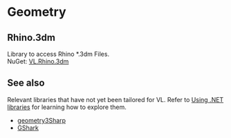 # Geometry

## Rhino.3dm
Library to access Rhino *.3dm Files.  
NuGet: [VL.Rhino.3dm](https://www.nuget.org/packages/VL.Rhino.3dm)

## See also
Relevant libraries that have not yet been tailored for VL. Refer to [Using .NET libraries](../extending/using-net-libraries.md) for learning how to explore them.
* [geometry3Sharp](https://www.nuget.org/packages/geometry3Sharp/)
* [GShark](https://www.nuget.org/packages/GShark/)